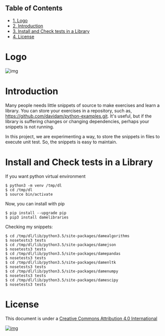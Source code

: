 <div id="table-of-contents">
<h2>Table of Contents</h2>
<div id="text-table-of-contents">
<ul>
<li><a href="#sec-1">1. Logo</a></li>
<li><a href="#sec-2">2. Introduction</a></li>
<li><a href="#sec-3">3. Install and Check tests in a Library</a></li>
<li><a href="#sec-4">4. License</a></li>
</ul>
</div>
</div>

# Logo<a id="sec-1" name="sec-1"></a>

![img](files/images/mapgie_in_madrid_91.jpg)

# Introduction<a id="sec-2" name="sec-2"></a>

Many people needs little snippets of source to make exercises and
learn a library. You can store your exercises in a repository, such
as, <https://github.com/davidam/python-examples.git>. It's useful, but
if the library is suffering changes or changing dependencies, perhaps
your snippets is not running.

In this project, we are experimenting a way, to store the snippets in
files to execute unit test. So, the snippets is easy to maintain.

# Install and Check tests in a Library<a id="sec-3" name="sec-3"></a>

If you want python virtual environment

    $ python3 -m venv /tmp/dl
    $ cd /tmp/dl
    $ source bin/activate

Now, you can install with pip

    $ pip install --upgrade pip
    $ pip3 install damelibraries

Checking my snippets:

    $ cd /tmp/dl/lib/python3.5/site-packages/damealgorithms
    $ nosetests3 tests
    $ cd /tmp/dl/lib/python3.5/site-packages/damejson
    $ nosetests3 tests
    $ cd /tmp/dl/lib/python3.5/site-packages/damepandas
    $ nosetests3 tests
    $ cd /tmp/dl/lib/python3.5/site-packages/damenltk
    $ nosetests3 tests
    $ cd /tmp/dl/lib/python3.5/site-packages/damenumpy
    $ nosetests3 tests
    $ cd /tmp/dl/lib/python3.5/site-packages/damescipy
    $ nosetests3 tests

# License<a id="sec-4" name="sec-4"></a>

This document is under a [Creative Commons Attribution 4.0 International](http://creativecommons.org/licenses/by/4.0/deed)

[![img](http://i.creativecommons.org/l/by/3.0/80x15.png)](http://creativecommons.org/licenses/by/4.0/deed)
